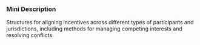 ### Mini Description

Structures for aligning incentives across different types of participants and jurisdictions, including methods for managing competing interests and resolving conflicts.
